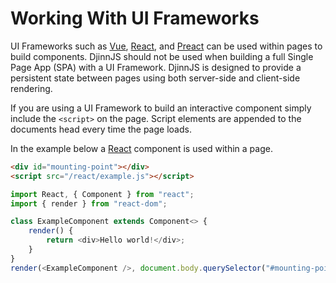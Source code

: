 # Working With UI Frameworks

UI Frameworks such as [Vue](https://vuejs.org/), [React](https://reactjs.org/), and [Preact](https://preactjs.com/) can be used within pages to build components. DjinnJS should not be used when building a full Single Page App (SPA) with a UI Framework. DjinnJS is designed to provide a persistent state between pages using both server-side and client-side rendering.

If you are using a UI Framework to build an interactive component simply include the `<script>` on the page. Script elements are appended to the documents head every time the page loads.

In the example below a [React](https://reactjs.org/) component is used within a page.

```html
<div id="mounting-point"></div>
<script src="/react/example.js"></script>
```

```javascript
import React, { Component } from "react";
import { render } from "react-dom";

class ExampleComponent extends Component<> {
    render() {
        return <div>Hello world!</div>;
    }
}
render(<ExampleComponent />, document.body.querySelector("#mounting-point"));
```
